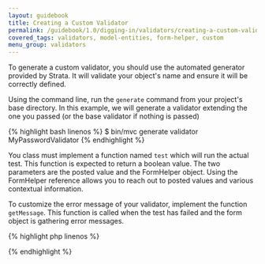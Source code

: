 ```yaml
---
layout: guidebook
title: Creating a Custom Validator
permalink: /guidebook/1.0/digging-in/validators/creating-a-custom-validator/
covered_tags: validators, model-entities, form-helper, custom
menu_group: validators
---
```


To generate a custom validator, you should use the automated generator provided by Strata. It will validate your object's name and ensure it will be correctly defined.

Using the command line, run the `generate` command from your project's base directory. In this example, we will generate a validator extending the one you passed (or the base validator if nothing is passed)

{% highlight bash linenos %}
$ bin/mvc generate validator MyPasswordValidator
{% endhighlight %}

You class must implement a function named `test` which will run the actual test. This function is expected to return a boolean value. The two parameters are the posted value and the FormHelper object. Using the FormHelper reference allows you to reach out to posted values and various contextual information.

To customize the error message of your validator, implement the function `getMessage`. This function is called when the test has failed and the form object is gathering error messages.

{% highlight php linenos %}
<?php
namespace App\Model\Validator;

use Strata\Model\Validator as StrataValidator

class MyPasswordValidator extends StrataValidator {

    public function test($value, $context)
    {
        return $value == "what i'm expecting";
    }

    public function getMessage()
    {
        return "This is not the value we are expecting.";
    }
}
?>
{% endhighlight %}
